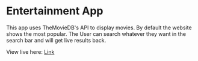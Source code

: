 # Entertainment App
This app uses TheMovieDB's API to display movies. 
By default the website shows the most popular. 
The User can search whatever they want in the search bar and will get live results back.

View live here: <a href="https://entertainment-app.vercel.app/">Link</a>
